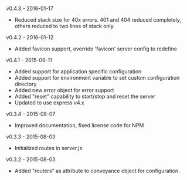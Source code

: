v0.4.3 - 2016-01-17
  + Reduced stack size for 40x errors.  401 and 404 reduced completely,
    others reduced to two lines of stack only.
    
v0.4.2 - 2016-01-12
  + Added favicon support, override 'favicon' server config to redefine

v0.4.1 - 2015-09-11
  + Added support for application specific configuration
  + Added support for environment variable to set custom configuration directory
  + Added new error object for error support
  + Added "reset" capability to start/stop and reset the server
  + Updated to use express v4.x

v0.3.4 - 2015-08-07
  + Improved documentation, fixed license code for NPM

v0.3.3 - 2015-08-03
  + Initialized routes in server.js

v0.3.2 - 2015-08-03
  + Added "routers" as attribute to conveyance object for configuration.

